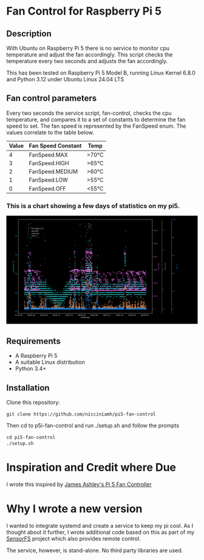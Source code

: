 # Fan Control for Raspberry Pi 5

## Description
With Ubuntu on Raspberry Pi 5 there is no service to monitor cpu temperature and adjust the fan accordingly. This script checks the temperature every two seconds and adjusts the fan accordingly.

This has been tested on Raspberry Pi 5 Model B, running Linux Kernel 6.8.0 and Python 3.12 under Ubuntu Linux 24.04 LTS

## Fan control parameters

Every two seconds the service script, fan-control, checks the cpu temperature, and compares it 
to a set of constants to determine the fan speed to set. The fan speed is represented by the FanSpeed 
enum. The values correlate to the table below. 

|Value|Fan Speed Constant | Temp |
|-----|-------------------|------|
|  4  | FanSpeed.MAX      | >70°C|
|  3  | FanSpeed.HIGH     | >65°C|
|  2  | FanSpeed.MEDIUM   | >60°C|
|  1  | FanSpeed.LOW      | >55°C|
|  0  | FanSpeed.OFF      | <55°C|

### This is a chart showing a few days of statistics on my pi5. 
![fanstats.png](fanstats.png)

## Requirements
* A Raspberry Pi 5
* A suitable Linux distribution
* Python 3.4+ 

## Installation 

Clone this repository: 

```
git clone https://github.com/nicciniamh/pi5-fan-control
```

Then cd to p5i-fan-control and run ./setup.sh and follow the prompts


```
cd pi5-fan-control
./setup.sh
```

# Inspiration and Credit where Due
I wrote this inspired by [James Ashley's Pi 5 Fan Controller](https://gist.github.com/James-Ansley/32f72729487c8f287a801abcc7a54f38)

# Why I wrote a new version
I wanted to integrate systemd and create a service to keep my pi cool. As I thought about it further, 
I wrote additional code based on this as part of my [SensorFS](https://github.com/nicciniamh/sensorfs)
project which also provides remote control.

The service, however, is stand-alone. No third party libraries are used.
